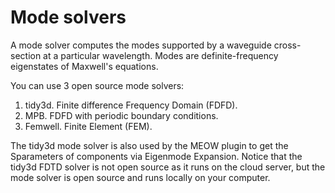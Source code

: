 # Mode solvers

A mode solver computes the modes supported by a waveguide cross-section at a particular wavelength. Modes are definite-frequency eigenstates of Maxwell's equations.

You can use 3 open source mode solvers:

1. tidy3d. Finite difference Frequency Domain (FDFD).
2. MPB. FDFD with periodic boundary conditions.
3. Femwell. Finite Element (FEM).

The tidy3d mode solver is also used by the MEOW plugin to get the Sparameters of components via Eigenmode Expansion.
Notice that the tidy3d FDTD solver is not open source as it runs on the cloud server, but the mode solver is open source and runs locally on your computer.

```{tableofcontents}
```
